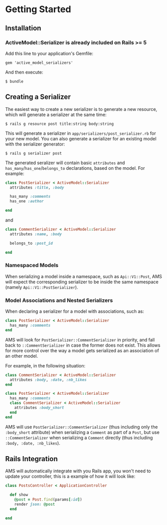 # Getting Started

## Installation

### ActiveModel::Serializer is already included on Rails >= 5

Add this line to your application's Gemfile:

```
gem 'active_model_serializers'
```

And then execute:

```
$ bundle
```

## Creating a Serializer

The easiest way to create a new serializer is to generate a new resource, which
will generate a serializer at the same time:

```
$ rails g resource post title:string body:string
```

This will generate a serializer in `app/serializers/post_serializer.rb` for
your new model. You can also generate a serializer for an existing model with
the serializer generator:

```
$ rails g serializer post
```

The generated seralizer will contain basic `attributes` and
`has_many`/`has_one`/`belongs_to` declarations, based on the model. For example:

```ruby
class PostSerializer < ActiveModel::Serializer
  attributes :title, :body

  has_many :comments
  has_one :author

end
```

and

```ruby
class CommentSerializer < ActiveModel::Serializer
  attributes :name, :body

  belongs_to :post_id

end
```

### Namespaced Models

When serializing a model inside a namespace, such as `Api::V1::Post`, AMS will expect the corresponding serializer to be inside the same namespace (namely `Api::V1::PostSerializer`).

### Model Associations and Nested Serializers

When declaring a serializer for a model with associations, such as:
```ruby
class PostSerializer < ActiveModel::Serializer
  has_many :comments
end
```
AMS will look for `PostSerializer::CommentSerializer` in priority, and fall back to `::CommentSerializer` in case the former does not exist. This allows for more control over the way a model gets serialized as an association of an other model.

For example, in the following situation:

```ruby
class CommentSerializer < ActiveModel::Serializer
  attributes :body, :date, :nb_likes
end

class PostSerializer < ActiveModel::Serializer
  has_many :comments
  class CommentSerializer < ActiveModel::Serializer
    attributes :body_short
  end
end
```

AMS will use `PostSerializer::CommentSerializer` (thus including only the `:body_short` attribute) when serializing a `Comment` as part of a `Post`, but use `::CommentSerializer` when serializing a `Comment` directly (thus including `:body, :date, :nb_likes`).

## Rails Integration

AMS will automatically integrate with you Rails app, you won't need to update your controller, this is a example of how it will look like:

```ruby
class PostsController < ApplicationController

  def show
    @post = Post.find(params[:id])
    render json: @post
  end

end
```
